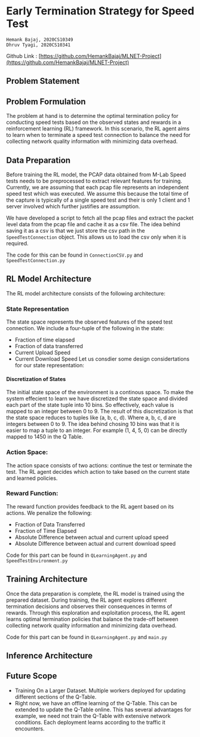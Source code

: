 # Early Termination Strategy for Speed Test

```
Hemank Bajaj, 2020CS10349
Dhruv Tyagi, 2020CS10341
```

Github Link : [https://github.com/HemankBajaj/MLNET-Project](https://github.com/HemankBajaj/MLNET-Project)

## Problem Statement


## Problem Formulation
The problem at hand is to determine the optimal termination policy for conducting speed tests based on the observed states and rewards in a reinforcement learning (RL) framework. In this scenario, the RL agent aims to learn when to terminate a speed test connection to balance the need for collecting network quality information with minimizing data overhead.

## Data Preparation
Before training the RL model, the PCAP data obtained from M-Lab Speed tests needs to be preprocessed to extract relevant features for training. Currently, we are assuming that each pcap file represents an independent speed test which was executed. We assume this because the total time of the capture is typically of a single speed test and their is only 1 client and 1 server involved which further justifies are assumption. 

We have developed a script to fetch all the pcap files and extract the packet level data from the pcap file and cache it as a csv file. The idea behind saving it as a csv is that we just store the csv path in the `SpeedTestConnection` object. This allows us to load the csv only when it is required. 

The code for this can be found in `ConnectionCSV.py` and `SpeedTestConnection.py`

## RL Model Architecture
The RL model architecture consists of the following architecture:
### State Representation 
The state space represents the observed features of the speed test connection. We include a four-tuple of the following in the state:
- Fraction of time elapsed
- Fraction of data transferred
- Current Upload Speed
- Current Download Speed
Let us consdier some design considertations for our state representation:
#### Discretization of States
The initial state space of the environment is a continous space. To make the system effecient to learn we have discretized the state space and divided each part of the state tuple into 10 bins. So effectively, each value is mapped to an integer between 0 to 9. The result of this discretization is that the state space reduces to tuples like (a, b, c, d). Where a, b, c, d are integers between 0 to 9. The idea behind chosing 10 bins was that it is easier to map a tuple to an integer. For example (1, 4, 5, 0) can be directly mapped to 1450 in the Q Table.
### **Action Space**: 
The action space consists of two actions: continue the test or terminate the test. The RL agent decides which action to take based on the current state and learned policies.
### **Reward Function**: 
The reward function provides feedback to the RL agent based on its actions. 
We penalize the following: 
- Fraction of Data Transferred
- Fraction of Time Elapsed 
- Absolute Difference between actual and current upload speed
- Absolute Difference between actual and current download speed

Code for this part can be found in `QLearningAgent.py` and `SpeedTestEnvironment.py`

## Training Architecture
Once the data preparation is complete, the RL model is trained using the prepared dataset. During training, the RL agent explores different termination decisions and observes their consequences in terms of rewards. Through this exploration and exploitation process, the RL agent learns optimal termination policies that balance the trade-off between collecting network quality information and minimizing data overhead.

Code for this part can be found in `QLearningAgent.py` and `main.py`


## Inference Architecture 


## Future Scope
- Training On a Larger Dataset. Multiple workers deployed for updating different sections of the Q-Table. 
- Right now, we have an offline learning of the Q-Table. This can be extended to update the Q-Table online. This has several advantages for example, we need not train the Q-Table with extensive network conditions. Each deployment learns according to the traffic it encounters. 
